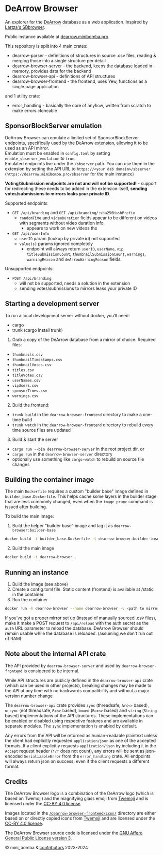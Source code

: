 # DeArrow Browser
An explorer for the [DeArrow](https://dearrow.ajay.app/) database as a web application.
Inspired by [Lartza's SBbrowser](https://github.com/Lartza/SBbrowser).

Public instance available at [dearrow.minibomba.pro](https://dearrow.minibomba.pro/).

This repository is split into 4 main crates:
- dearrow-parser - definitions of structures in source .csv files, reading & merging those into a single structure per detail
- dearrow-browser-server - the backend, keeps the database loaded in memory, provides data for the backend
- dearrow-browser-api - definitions of API structures
- dearrow-browser-frontend - the frontend, uses Yew, functions as a single page application

and 1 utility crate:
- error_handling - basically the core of anyhow, written from scratch to make errors cloneable

## SponsorBlockServer emulation
DeArrow Browser can emulate a limited set of SponsorBlockServer endpoints, specifically used by the DeArrow extension, allowing it to be used as an API mirror.<br>
Emulation must be enabled in `config.toml` by setting `enable_sbserver_emulation` to `true`.<br>
Emulated endpoints live under the `/sbserver` path. You can use them in the extension by setting the API URL to `https://<your dab domain>/sbserver` (`https://dearrow.minibomba.pro/sbserver` for the main instance)

**Voting/Submission endpoints are not and will not be supported!** - support for redirecting these needs to be added in the extension itself, **sending votes/submissions to mirrors leaks your private ID**.

Supported endpoints:
- `GET /api/branding` and `GET /api/branding/:sha256HashPrefix`
  - `randomTime` and `videoDuration` fields appear to be different on videos with segments without video duration info
    - appears to work on new videos tho
- `GET /api/userInfo`
  - `userID` param (lookup by private id) not supported
  - `value(s)` params ignored completely
    - endpoint will always return `userID`, `userName`, `vip`, `titleSubmissionCount`, `thumbnailSubmissionCount`, `warnings`, `warningReason` and `deArrowWarningReason` fields.

Unsupported endpoints:
- `POST /api/branding`
  - will not be supported, needs a solution in the extension
  - sending votes/submissions to mirrors leaks your private ID

## Starting a development server
To run a local development server without docker, you'll need:
- cargo
- trunk (cargo install trunk)

1. Grab a copy of the DeArrow database from a mirror of choice. Required files:
  - `thumbnails.csv`
  - `thumbnailTimestamps.csv`
  - `thumbnailVotes.csv`
  - `titles.csv`
  - `titleVotes.csv`
  - `userNames.csv`
  - `vipUsers.csv`
  - `sponsorTimes.csv`
  - `warnings.csv`
2. Build the frontend:
  - `trunk build` in the `dearrow-browser-frontend` directory to make a one-time build
  - `trunk watch` in the `dearrow-browser-frontend` directory to rebuild every time source files are updated
3. Build & start the server
  - `cargo run --bin dearrow-browser-server` in the root project dir, or
  - `cargo run` in the `dearrow-browser-server` directory
  - optionally use something like `cargo-watch` to rebuild on source file changes

## Building the container image
The main `Dockerfile` requires a custom "builder base" image defined in `builder_base.Dockerfile`.
This helps cache some layers in the builder stage that are less commonly changed, even when the `image prune` command is issued after building.

To build the main image:
1. Build the helper "builder base" image and tag it as `dearrow-browser:builder-base`
```sh
docker build -f builder_base.Dockerfile -t dearrow-browser:builder-base .
```
2. Build the main image
```sh
docker build -t dearrow-browser .
```

## Running an instance
1. Build the image (see above)
2. Create a config.toml file. Static content (frontend) is available at /static in the container.
3. Run the container
```sh
docker run -h dearrow-browser --name dearrow-browser -v <path to mirror>:/mirror -v <path to config.toml>:/config.toml:ro -p 9292 dearrow-browser
```

If you've got a proper mirror set up (instead of manually sourced .csv files), make it make a POST request to `/api/reload` with the auth secret as the `auth` URL parameter to reload the database.
DeArrow Browser should remain usable while the database is reloaded. (assuming we don't run out of RAM)

## Note about the internal API crate
The API provided by `dearrow-browser-server` and used by `dearrow-browser-frontend` is considered to be internal.

While API structures are publicly defined in the `dearrow-browser-api` crate (which can be used in other projects), breaking changes may be made to the API at any time with no backwards compatibility and without a major version number change.

The `dearrow-browser-api` crate provides `sync` (threadsafe, `Arc<>` based), `unsync` (not threadsafe, `Rc<>` based), `boxed` (`Box<>` based) and `string` (`String` based) implementations of the API structures.
These implementations can be enabled or disabled using respective features and are available in separate modules.
The `sync` implementation is enabled by default.

Any errors from the API will be returned as human-readable plaintext unless the client had explicitly requested `application/json` as one of the accepted formats.
If a client explicitly requests `application/json` by including it in the `Accept` request header (`*/*` does not count), any errors will be sent as json-encoded `SerializableError` from the `error_handling` crate.
All endpoints will always return json on success, even if the client requests a different format.

## Credits

The DeArrow Browser logo is a combination of the DeArrow logo (which is based on Twemoji) and the magnifying glass emoji from [Twemoji](https://github.com/twitter/twemoji) and is licensed under the [CC-BY 4.0 license](https://github.com/mini-bomba/DeArrowBrowser/blob/master/dearrow-browser-frontend/icon/LICENSE-CC-BY-4.0.txt).

Images located in the [`/dearrow-browser-frontend/icon/`](https://github.com/mini-bomba/DeArrowBrowser/tree/master/dearrow-browser-frontend/icon) directory are either based on or directly copied icons from [Twemoji](https://github.com/twitter/twemoji) and are licensed under the [CC-BY 4.0 license](https://github.com/mini-bomba/DeArrowBrowser/blob/master/dearrow-browser-frontend/icon/LICENSE-CC-BY-4.0.txt).

The DeArrow Browser source code is licensed under the [GNU Affero General Public License version 3](https://github.com/mini-bomba/DeArrowBrowser/blob/master/LICENSE).

© mini_bomba & [contributors](https://github.com/mini-bomba/DeArrowBrowser/graphs/contributors) 2023-2024

